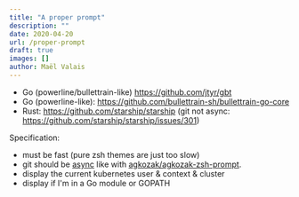 ```yaml
---
title: "A proper prompt"
description: ""
date: 2020-04-20
url: /proper-prompt
draft: true
images: []
author: Maël Valais
---
```


- Go (powerline/bullettrain-like) https://github.com/jtyr/gbt
- Go (powerline-like): https://github.com/bullettrain-sh/bullettrain-go-core
- Rust: https://github.com/starship/starship
  (git not async: https://github.com/starship/starship/issues/301)

Specification:

- must be fast (pure zsh themes are just too slow)
- git should be [async](https://github.com/mafredri/zsh-async) like with
  [agkozak/agkozak-zsh-prompt](https://github.com/agkozak/agkozak-zsh-prompt).
- display the current kubernetes user & context & cluster
- display if I'm in a Go module or GOPATH
